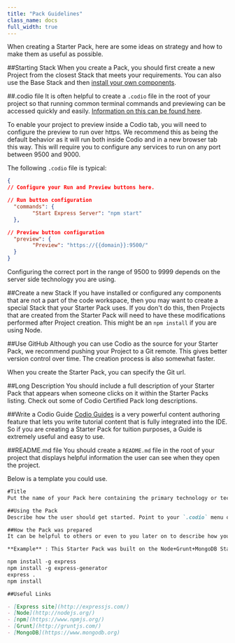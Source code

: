 ```yaml
---
title: "Pack Guidelines"
class_name: docs
full_width: true
---
```


When creating a Starter Pack, here are some ideas on strategy and how to make them as useful as possible.

##Starting Stack
When you create a Pack, you should first create a new Project from the closest Stack that meets your requirements. You can also use the Base Stack and then [install your own components](/docs/boxes/installsw/box-parts/).

##.codio file
It is often helpful to create a `.codio` file in the root of your project so that running common terminal commands and previewing can be accessed quickly and easily. [Information on this can be found here](/docs/boxes/runmenu/).

To enable your project to preview inside a Codio tab, you will need to configure the preview to run over https. We recommend this as being the default behavior as it will run both inside Codio and in a new browser tab this way. This will require you to configure any services to run on any port between 9500 and 9000.

The following `.codio` file is typical:

```json
{
// Configure your Run and Preview buttons here.

// Run button configuration
  "commands": {
        "Start Express Server": "npm start"
  },

// Preview button configuration
  "preview": {
        "Preview": "https://{{domain}}:9500/"
  }
}
```

Configuring the correct port in the range of 9500 to 9999 depends on the server side technology you are using.

##Create a new Stack
If you have installed or configured any components that are not a part of the code workspace, then you may want to create a special Stack that your Starter Pack uses. If you don't do this, then Projects that are created from the Starter Pack will need to have these modifications performed after Project creation. This might be an `npm install` if you are using Node.


##Use GitHub
Although you can use Codio as the source for your Starter Pack, we recommend pushing your Project to a Git remote. This gives better version control over time. The creation process is also somewhat faster.

When you create the Starter Pack, you can specify the Git url.

##Long Description
You should include a full description of your Starter Pack that appears when someone clicks on it within the Starter Packs listing. Check out some of Codio Certified Pack long descriptions.


##Write a Codio Guide
[Codio Guides](/docs/ide/tools/guides/) is a very powerful content authoring feature that lets you write tutorial content that is fully integrated into the IDE. So if you are creating a Starter Pack for tuition purposes, a Guide is extremely useful and easy to use.

##README.md file
You should create a `README.md` file in the root of your project that displays helpful information the user can see when they open the project.

Below is a template you could use. 

```markdown
#Title
Put the name of your Pack here containing the primary technology or technologies with a version number, along with a short description. 

##Using the Pack
Describe how the user should get started. Point to your `.codio` menu options if you have created any.

##How the Pack was prepared
It can be helpful to others or even to you later on to describe how you built the Pack. What we often do is to include a set of instructions that can be pasted into a Bash script to recreate the Pack with a single command.

**Example** : This Starter Pack was built on the Node+Grunt+MongoDB Stack. We than ran the following commands before creating the Pack.

npm install -g express
npm install -g express-generator
express .
npm install

##Useful Links

- [Express site](http://expressjs.com/)
- [Node](http://nodejs.org/)
- [npm](https://www.npmjs.org/)
- [Grunt](http://gruntjs.com/)
- [MongoDB](https://www.mongodb.org)

```



